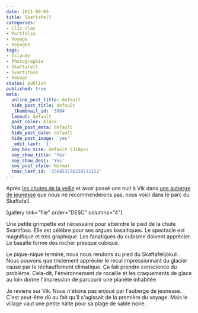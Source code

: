 ```yaml
---
date: 2011-09-03
title: Skaftafell
categories:
- Clic clac
- Portfolio
- Voyage
- Voyages
tags:
- Islande
- Photographie
- Skaftafell
- Svartifoss
- Voyage
status: publish
published: true
meta:
  unlink_post_title: default
  hide_post_title: default
  _thumbnail_id: '3984'
  layout: default
  post_color: black
  hide_post_meta: default
  hide_post_date: default
  hide_post_image: 'yes'
  _edit_last: '1'
  soy_box_size: Default (310px)
  soy_show_title: 'Yes'
  soy_show_desc: 'Yes'
  soy_post_style: Normal
  tmac_last_id: '256453736220721152'
---
```

Après <a href="https://www.clicclac.ch/2011/09/02/skogafoss/">les chutes de la veille</a> et avoir passé une nuit à Vìk dans <a href="https://www.hihostels.com/dba/hostels-V%C3%ADk-026025.en.htm">une auberge de jeunesse</a> que nous ne recommenderons pas, nous voici dans le parc du Skaftafell. <!--more-->

[gallery link="file" order="DESC" columns="4"]

Une petite grimpette est nécessaire pour atteindre le pied de la chute Svartifoss. Elle est célèbre pour ses orgues basaltiques. Le spectacle est magnifique et très graphique. Les fanatiques du cubisme doivent apprécier. Le basalte forme des rocher presque cubique.

Le pique-nique terminé, nous nous rendons au pied du Skaftafelljökull. Nous pouvons que tristement apprécier le recul impressionnant du glacier causé par le réchauffement climatique. Ça fait prendre conscience du problème. Cela-dit, l'environnement de rocaille et les craquements de glace au loin donne l'impression de parcourir une planète inhabitée.

Je reviens sur Vìk. Nous n'étions pas enjoué par l'auberge de jeunesse. C'est peut-être dù au fait qu'il s'agissait de la première du voyage. Mais le village vaut une petite halte pour sa plage de sable noire.
